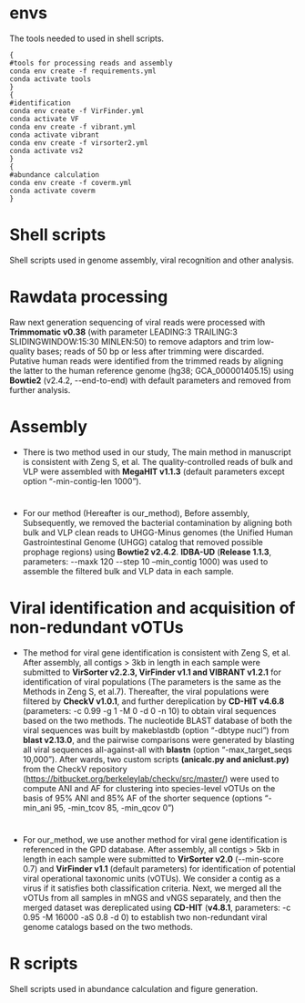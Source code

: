 # envs
The tools needed to used in shell scripts.
```
{
#tools for processing reads and assembly
conda env create -f requirements.yml
conda activate tools
}
{
#identification
conda env create -f VirFinder.yml
conda activate VF
conda env create -f vibrant.yml
conda activate vibrant
conda env create -f virsorter2.yml
conda activate vs2
}
{
#abundance calculation
conda env create -f coverm.yml
conda activate coverm
}
```
# Shell scripts
Shell scripts used in genome assembly, viral recognition and other analysis.

# Rawdata processing
Raw next generation sequencing of viral reads were processed with **Trimmomatic v0.38** (with parameter LEADING:3 TRAILING:3 SLIDINGWINDOW:15:30 MINLEN:50) to remove adaptors and trim low-quality bases; reads of 50 bp or less after trimming were discarded. Putative human reads were identified from the trimmed reads by aligning the latter to the human reference genome (hg38; GCA_000001405.15) using **Bowtie2** (v2.4.2, --end-to-end) with default parameters and removed from further analysis.

# Assembly
* There is two method used in our study, The main method in manuscript is consistent with Zeng S, et al. The quality-controlled reads of bulk and VLP were assembled with **MegaHIT v1.1.3** (default parameters except option “-min-contig-len 1000”).
#
* For our method (Hereafter is our_method), Before assembly, Subsequently, we removed the bacterial contamination by aligning both bulk and VLP clean reads to UHGG-Minus genomes (the Unified Human Gastrointestinal Genome (UHGG) catalog that removed possible prophage regions) using **Bowtie2 v2.4.2**. **IDBA-UD** (**Release 1.1.3**, parameters: --maxk 120 --step 10 –min_contig 1000) was used to assemble the filtered bulk and VLP data in each sample. 
# Viral identification and acquisition of non-redundant vOTUs
* The method for viral gene identification is consistent with Zeng S, et al. After assembly, all contigs > 3kb in length in each sample were submitted to **VirSorter v2.2.3, VirFinder v1.1 and VIBRANT v1.2.1** for identification of viral populations (The parameters is the same as the Methods in Zeng S, et al.7). Thereafter, the viral populations were filtered by **CheckV v1.0.1**, and further dereplication by **CD-HIT v4.6.8** (parameters: -c 0.99 -g 1 -M 0 -d 0 -n 10) to obtain viral sequences based on the two methods. The nucleotide BLAST database of both the viral sequences was built by makeblastdb (option “-dbtype nucl”) from **blast v2.13.0**, and the pairwise comparisons were generated by blasting all viral sequences all-against-all with **blastn** (option “-max_target_seqs 10,000”). After wards, two custom scripts **(anicalc.py and aniclust.py)** from the CheckV repository (https://bitbucket.org/berkeleylab/checkv/src/master/) were used to compute ANI and AF for clustering into species-level vOTUs on the basis of 95% ANI and 85% AF of the shorter sequence (options “-min_ani 95, -min_tcov 85, -min_qcov 0”)
#
* For our_method, we use another method for viral gene identification is referenced in the GPD database. After assembly, all contigs > 5kb in length in each sample were submitted to **VirSorter v2.0** (--min-score 0.7) and **VirFinder v1.1** (default parameters) for identification of potential viral operational taxonomic units (vOTUs). We consider a contig as a virus if it satisfies both classification criteria. Next, we merged all the vOTUs from all samples in mNGS and vNGS separately, and then the merged dataset was dereplicated using **CD-HIT** (**v4.8.1**, parameters: -c 0.95 -M 16000 -aS 0.8 -d 0) to establish two non-redundant viral genome catalogs based on the two methods. 

# R scripts
Shell scripts used in abundance calculation and figure generation.
